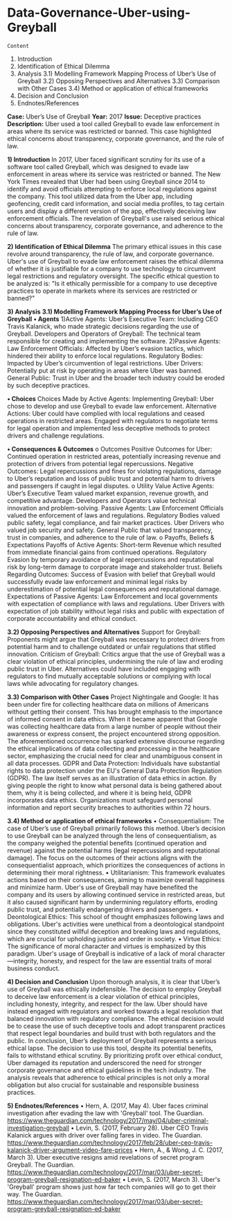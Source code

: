 # Data-Governance-Uber-using-Greyball


	Content
1)	Introduction
2)	Identification of Ethical Dilemma
3)	Analysis
	3.1) Modelling Framework Mapping Process of Uber’s Use of Greyball
	3.2) Opposing Perspectives and Alternatives
	3.3) Comparison with Other Cases
	3.4) Method or application of ethical frameworks
4)	Decision and Conclusion
5)	Endnotes/References

**Case:** Uber’s Use of Greyball
**Year:** 2017
**Issue:** Deceptive practices
**Description:** Uber used a tool called Greyball to evade law enforcement in areas where its service was restricted or banned. This case highlighted ethical concerns about transparency, corporate governance, and the rule of law.


**1)	Introduction**
In 2017, Uber faced significant scrutiny for its use of a software tool called Greyball, which was designed to evade law enforcement in areas where its service was restricted or banned. The New York Times revealed that Uber had been using Greyball since 2014 to identify and avoid officials attempting to enforce local regulations against the company. This tool utilized data from the Uber app, including geofencing, credit card information, and social media profiles, to tag certain users and display a different version of the app, effectively deceiving law enforcement officials. The revelation of Greyball's use raised serious ethical concerns about transparency, corporate governance, and adherence to the rule of law.

**2)	Identification of Ethical Dilemma**
The primary ethical issues in this case revolve around transparency, the rule of law, and corporate governance. Uber's use of Greyball to evade law enforcement raises the ethical dilemma of whether it is justifiable for a company to use technology to circumvent legal restrictions and regulatory oversight. The specific ethical question to be analyzed is: "Is it ethically permissible for a company to use deceptive practices to operate in markets where its services are restricted or banned?"

**3)	Analysis**
**3.1) Modelling Framework Mapping Process for Uber’s Use of Greyball**
**•	Agents**
1)Active Agents:
Uber’s Executive Team: Including CEO Travis Kalanick, who made strategic decisions regarding the use of Greyball.
Developers and Operators of Greyball: The technical team responsible for creating and implementing the software.
2)Passive Agents:
Law Enforcement Officials: Affected by Uber’s evasion tactics, which hindered their ability to enforce local regulations.
Regulatory Bodies: Impacted by Uber’s circumvention of legal restrictions.
Uber Drivers: Potentially put at risk by operating in areas where Uber was banned.
General Public: Trust in Uber and the broader tech industry could be eroded by such deceptive practices.

**•	Choices**
Choices Made by Active Agents:
Implementing Greyball: Uber chose to develop and use Greyball to evade law enforcement.
Alternative Actions: Uber could have complied with local regulations and ceased operations in restricted areas. Engaged with regulators to negotiate terms for legal operation and implemented less deceptive methods to protect drivers and challenge regulations.

**•	Consequences & Outcomes**
o	Outcomes
Positive Outcomes for Uber: Continued operation in restricted areas, potentially increasing revenue and protection of drivers from potential legal repercussions.
Negative Outcomes: Legal repercussions and fines for violating regulations, damage to Uber’s reputation and loss of public trust and potential harm to drivers and passengers if caught in legal disputes.
o	Utility Value
Active Agents: Uber’s Executive Team valued market expansion, revenue growth, and competitive advantage. Developers and Operators value technical innovation and problem-solving.
Passive Agents: Law Enforcement Officials valued the enforcement of laws and regulations. Regulatory Bodies valued public safety, legal compliance, and fair market practices. Uber Drivers who valued job security and safety. General Public that valued transparency, trust in companies, and adherence to the rule of law.
o	Payoffs, Beliefs & Expectations
Payoffs of Active Agents: Short-term Revenue which resulted from immediate financial gains from continued operations. Regulatory Evasion by temporary avoidance of legal repercussions and reputational risk by long-term damage to corporate image and stakeholder trust.
Beliefs Regarding Outcomes: Success of Evasion with belief that Greyball would successfully evade law enforcement and minimal legal risks by underestimation of potential legal consequences and reputational damage.
Expectations of Passive Agents: Law Enforcement and local governments with expectation of compliance with laws and regulations. Uber Drivers with expectation of job stability without legal risks and public with expectation of corporate accountability and ethical conduct.

**3.2) Opposing Perspectives and Alternatives**
Support for Greyball: Proponents might argue that Greyball was necessary to protect drivers from potential harm and to challenge outdated or unfair regulations that stifled innovation.
Criticism of Greyball: Critics argue that the use of Greyball was a clear violation of ethical principles, undermining the rule of law and eroding public trust in Uber. Alternatives could have included engaging with regulators to find mutually acceptable solutions or complying with local laws while advocating for regulatory changes.

**3.3) Comparison with Other Cases**
Project Nightingale and Google: It has been under fire for collecting healthcare data on millions of Americans without getting their consent. This has brought emphasis to the importance of informed consent in data ethics. When it became apparent that Google was collecting healthcare data from a large number of people without their awareness or express consent, the project encountered strong opposition. The aforementioned occurrence has sparked extensive discourse regarding the ethical implications of data collecting and processing in the healthcare sector, emphasizing the crucial need for clear and unambiguous consent in all data processes.
GDPR and Data Protection: Individuals have substantial rights to data protection under the EU's General Data Protection Regulation (GDPR). The law itself serves as an illustration of data ethics in action. By giving people the right to know what personal data is being gathered about them, why it is being collected, and where it is being held, GDPR incorporates data ethics. Organizations must safeguard personal information and report security breaches to authorities within 72 hours.

**3.4) Method or application of ethical frameworks**
•	Consequentialism: The case of Uber’s use of Greyball primarily follows this method. Uber’s decision to use Greyball can be analyzed through the lens of consequentialism, as the company weighed the potential benefits (continued operation and revenue) against the potential harms (legal repercussions and reputational damage). The focus on the outcomes of their actions aligns with the consequentialist approach, which prioritizes the consequences of actions in determining their moral rightness.
•	Utilitarianism: This framework evaluates actions based on their consequences, aiming to maximize overall happiness and minimize harm. Uber's use of Greyball may have benefited the company and its users by allowing continued service in restricted areas, but it also caused significant harm by undermining regulatory efforts, eroding public trust, and potentially endangering drivers and passengers.
•	Deontological Ethics: This school of thought emphasizes following laws and obligations. Uber's activities were unethical from a deontological standpoint since they constituted willful deception and breaking laws and regulations, which are crucial for upholding justice and order in society.
•	Virtue Ethics: The significance of moral character and virtues is emphasized by this paradigm. Uber's usage of Greyball is indicative of a lack of moral character—integrity, honesty, and respect for the law are essential traits of moral business conduct.

**4)	Decision and Conclusion**
Upon thorough analysis, it is clear that Uber’s use of Greyball was ethically indefensible. The decision to employ Greyball to deceive law enforcement is a clear violation of ethical principles, including honesty, integrity, and respect for the law. Uber should have instead engaged with regulators and worked towards a legal resolution that balanced innovation with regulatory compliance. The ethical decision would be to cease the use of such deceptive tools and adopt transparent practices that respect legal boundaries and build trust with both regulators and the public.
In conclusion, Uber’s deployment of Greyball represents a serious ethical lapse. The decision to use this tool, despite its potential benefits, fails to withstand ethical scrutiny. By prioritizing profit over ethical conduct, Uber damaged its reputation and underscored the need for stronger corporate governance and ethical guidelines in the tech industry. The analysis reveals that adherence to ethical principles is not only a moral obligation but also crucial for sustainable and responsible business practices.

**5)	Endnotes/References**
•	Hern, A. (2017, May 4). Uber faces criminal investigation after evading the law with 'Greyball' tool. The Guardian. https://www.theguardian.com/technology/2017/may/04/uber-criminal-investigation-greyball
•	Levin, S. (2017, February 28). Uber CEO Travis Kalanick argues with driver over falling fares in video. The Guardian. https://www.theguardian.com/technology/2017/feb/28/uber-ceo-travis-kalanick-driver-argument-video-fare-prices
•	Hern, A., & Wong, J. C. (2017, March 3). Uber executive resigns amid revelations of secret program Greyball. The Guardian. https://www.theguardian.com/technology/2017/mar/03/uber-secret-program-greyball-resignation-ed-baker
•	Levin, S. (2017, March 3). Uber's 'Greyball' program shows just how far tech companies will go to get their way. The Guardian. https://www.theguardian.com/technology/2017/mar/03/uber-secret-program-greyball-resignation-ed-baker
